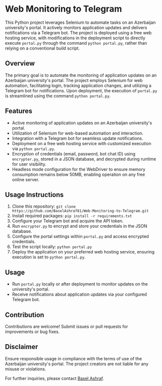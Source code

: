 # Web Monitoring to Telegram

This Python project leverages Selenium to automate tasks on an Azerbaijan university's portal. It actively monitors application updates and delivers notifications via a Telegram bot. The project is deployed using a free web hosting service, with modifications in the deployment script to directly execute `portal.py` through the command `python portal.py`, rather than relying on a conventional build script.

## Overview

The primary goal is to automate the monitoring of application updates on an Azerbaijan university's portal. The project employs Selenium for web automation, facilitating login, tracking application changes, and utilizing a Telegram bot for notifications. Upon deployment, the execution of `portal.py` is streamlined using the command `python portal.py`.

## Features

- Active monitoring of application updates on an Azerbaijan university's portal.
- Utilization of Selenium for web-based automation and interaction.
- Integration with a Telegram bot for seamless update notifications.
- Deployment on a free web hosting service with customized execution via `python portal.py`.
- Encryption of credentials (email, password, bot chat ID) using `encrypter.py`, stored in a JSON database, and decrypted during runtime for user visibility.
- Headless mode configuration for the WebDriver to ensure memory consumption remains below 50MB, enabling operation on any free online server.

## Usage Instructions

1. Clone this repository: `git clone https://github.com/BaselAshraf81/Web-Monitoring-to-Telegram.git`
2. Install required packages: `pip install -r requirements.txt`
3. Configure your Telegram bot and acquire the API token.
4. Run `encrypter.py` to encrypt and store your credentials in the JSON database.
5. Configure the portal settings within `portal.py` and access encrypted credentials.
6. Test the script locally: `python portal.py`
7. Deploy the application on your preferred web hosting service, ensuring execution is set to `python portal.py`.

## Usage

- Run `portal.py` locally or after deployment to monitor updates on the university's portal.
- Receive notifications about application updates via your configured Telegram bot.

## Contribution

Contributions are welcome! Submit issues or pull requests for improvements or bug fixes.

## Disclaimer

Ensure responsible usage in compliance with the terms of use of the Azerbaijan university's portal. The project creators are not liable for any misuse or violations.

For further inquiries, please contact [Basel Ashraf](https://www.linkedin.com/in/basel-askar-920248156/).
